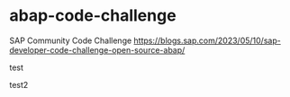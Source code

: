 # abap-code-challenge
SAP Community Code Challenge 
https://blogs.sap.com/2023/05/10/sap-developer-code-challenge-open-source-abap/


test


test2
